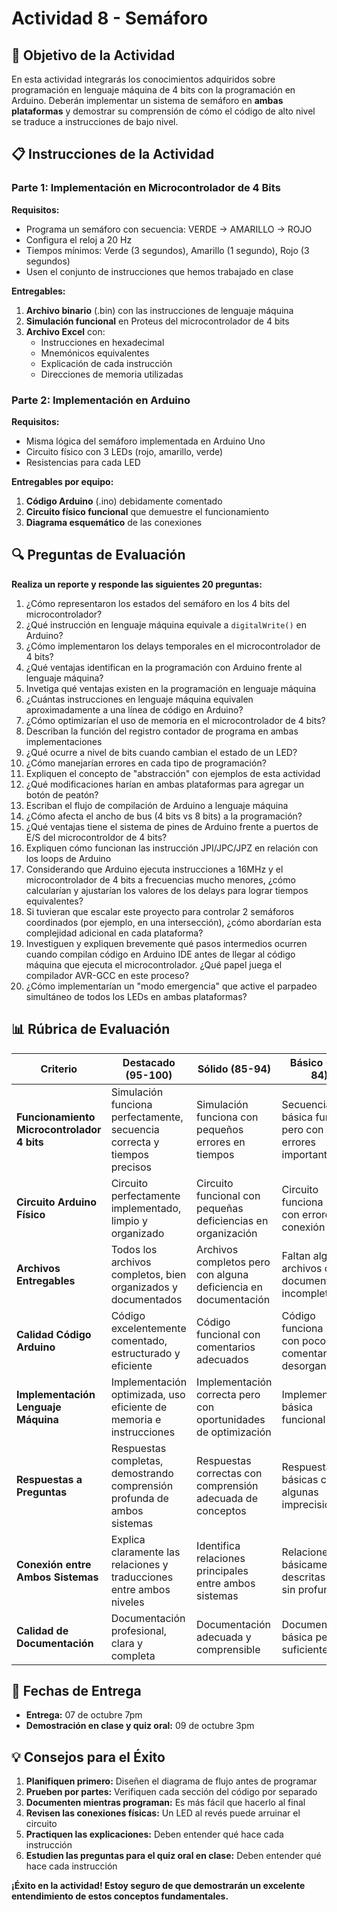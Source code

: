 # Actividad 8 - Semáforo

## 🎯 Objetivo de la Actividad

En esta actividad integrarás los conocimientos adquiridos sobre programación en lenguaje máquina de 4 bits con la programación en Arduino. Deberán implementar un sistema de semáforo en **ambas plataformas** y demostrar su comprensión de cómo el código de alto nivel se traduce a instrucciones de bajo nivel.

## 📋 Instrucciones de la Actividad

### **Parte 1: Implementación en Microcontrolador de 4 Bits**

**Requisitos:**
- Programa un semáforo con secuencia: VERDE → AMARILLO → ROJO
- Configura el reloj a 20 Hz
- Tiempos mínimos: Verde (3 segundos), Amarillo (1 segundo), Rojo (3 segundos)
- Usen el conjunto de instrucciones que hemos trabajado en clase

**Entregables:**
1. **Archivo binario** (.bin) con las instrucciones de lenguaje máquina
2. **Simulación funcional** en Proteus del microcontrolador de 4 bits
3. **Archivo Excel** con:
   - Instrucciones en hexadecimal
   - Mnemónicos equivalentes
   - Explicación de cada instrucción
   - Direcciones de memoria utilizadas

### **Parte 2: Implementación en Arduino**

**Requisitos:**
- Misma lógica del semáforo implementada en Arduino Uno
- Circuito físico con 3 LEDs (rojo, amarillo, verde)
- Resistencias para cada LED

**Entregables por equipo:**
1. **Código Arduino** (.ino) debidamente comentado
2. **Circuito físico funcional** que demuestre el funcionamiento
3. **Diagrama esquemático** de las conexiones

## 🔍 Preguntas de Evaluación

**Realiza un reporte y responde las siguientes 20 preguntas:**

1. ¿Cómo representaron los estados del semáforo en los 4 bits del microcontrolador?
2. ¿Qué instrucción en lenguaje máquina equivale a `digitalWrite()` en Arduino?
3. ¿Cómo implementaron los delays temporales en el microcontrolador de 4 bits?
4. ¿Qué ventajas identifican en la programación con Arduino frente al lenguaje máquina?
5. Invetiga qué ventajas existen en la programación en lenguaje máquina
6. ¿Cuántas instrucciones en lenguaje máquina equivalen aproximadamente a una línea de código en Arduino?
7. ¿Cómo optimizarían el uso de memoria en el microcontrolador de 4 bits?
8. Describan la función del registro contador de programa en ambas implementaciones
9. ¿Qué ocurre a nivel de bits cuando cambian el estado de un LED?
10. ¿Cómo manejarían errores en cada tipo de programación?
11. Expliquen el concepto de "abstracción" con ejemplos de esta actividad
12. ¿Qué modificaciones harían en ambas plataformas para agregar un botón de peatón?
13. Escriban el flujo de compilación de Arduino a lenguaje máquina
14. ¿Cómo afecta el ancho de bus (4 bits vs 8 bits) a la programación?
15. ¿Qué ventajas tiene el sistema de pines de Arduino frente a puertos de E/S del microcontroldor de 4 bits?
16. Expliquen cómo funcionan las instrucción JPI/JPC/JPZ en relación con los loops de Arduino
17. Considerando que Arduino ejecuta instrucciones a 16MHz y el microcontrolador de 4 bits a frecuencias mucho menores, ¿cómo calcularían y ajustarían los valores de los delays para lograr tiempos equivalentes?
18. Si tuvieran que escalar este proyecto para controlar 2 semáforos coordinados (por ejemplo, en una intersección), ¿cómo abordarían esta complejidad adicional en cada plataforma?
19. Investiguen y expliquen brevemente qué pasos intermedios ocurren cuando compilan código en Arduino IDE antes de llegar al código máquina que ejecuta el microcontrolador. ¿Qué papel juega el compilador AVR-GCC en este proceso?
20. ¿Cómo implementarían un "modo emergencia" que active el parpadeo simultáneo de todos los LEDs en ambas plataformas?

## 📊 Rúbrica de Evaluación

| **Criterio** | **Destacado (95-100)** | **Sólido (85-94)** | **Básico (75-84)** | **Incipiente (0-74)** |
|--------------|-----------------------------------|----------------------------------|-------------------------------|-----------------------------------|
| **Funcionamiento Microcontrolador 4 bits** | Simulación funciona perfectamente, secuencia correcta y tiempos precisos | Simulación funciona con pequeños errores en tiempos | Secuencia básica funciona pero con errores importantes | No funciona o funciona incorrectamente |
| **Circuito Arduino Físico** | Circuito perfectamente implementado, limpio y organizado | Circuito funcional con pequeñas deficiencias en organización | Circuito funciona pero con errores de conexión | Circuito no funciona o presenta graves errores |
| **Archivos Entregables** | Todos los archivos completos, bien organizados y documentados | Archivos completos pero con alguna deficiencia en documentación | Faltan algunos archivos o documentación incompleta | Archivos incompletos o mal organizados |
| **Calidad Código Arduino** | Código excelentemente comentado, estructurado y eficiente | Código funcional con comentarios adecuados | Código funciona pero con pocos comentarios o desorganizado | Código confuso, sin comentarios o ineficiente |
| **Implementación Lenguaje Máquina** | Implementación optimizada, uso eficiente de memoria e instrucciones | Implementación correcta pero con oportunidades de optimización | Implementación básica funcional | Implementación incorrecta o incompleta |
| **Respuestas a Preguntas** | Respuestas completas, demostrando comprensión profunda de ambos sistemas | Respuestas correctas con comprensión adecuada de conceptos | Respuestas básicas con algunas imprecisiones | Respuestas incompletas o con graves errores conceptuales |
| **Conexión entre Ambos Sistemas** | Explica claramente las relaciones y traducciones entre ambos niveles | Identifica relaciones principales entre ambos sistemas | Relaciones básicamente descritas pero sin profundidad | No establece conexiones claras entre sistemas |
| **Calidad de Documentación** | Documentación profesional, clara y completa | Documentación adecuada y comprensible | Documentación básica pero suficiente | Documentación insuficiente o confusa |

## 📅 Fechas de Entrega

- **Entrega:** 07 de octubre 7pm
- **Demostración en clase y quiz oral:** 09 de octubre  3pm

## 💡 Consejos para el Éxito

1. **Planifiquen primero:** Diseñen el diagrama de flujo antes de programar
2. **Prueben por partes:** Verifiquen cada sección del código por separado
3. **Documenten mientras programan:** Es más fácil que hacerlo al final
4. **Revisen las conexiones físicas:** Un LED al revés puede arruinar el circuito
5. **Practiquen las explicaciones:** Deben entender qué hace cada instrucción
6. **Estudien las preguntas para el quiz oral en clase:** Deben entender qué hace cada instrucción

**¡Éxito en la actividad! Estoy seguro de que demostrarán un excelente entendimiento de estos conceptos fundamentales.**
